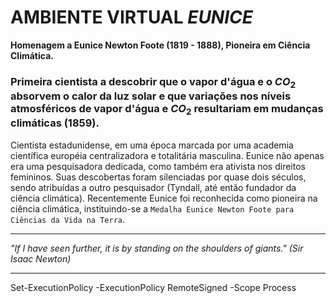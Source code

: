 # AMBIENTE VIRTUAL  ***EUNICE***

**Homenagem a Eunice Newton Foote (1819 - 1888), Pioneira em Ciência Climática.**

### Primeira cientista a descobrir que o vapor d'água e o $CO_2$ absorvem o calor da luz solar e que variações nos níveis atmosféricos de vapor d'água e $CO_2$ resultariam em mudanças climáticas (1859).

Cientista estadunidense, em uma época marcada por uma academia científica européia centralizadora e totalitária masculina. Eunice não apenas era uma pesquisadora dedicada, como também era ativista nos direitos femininos. Suas descobertas foram silenciadas por quase dois séculos, sendo atribuídas a outro pesquisador (Tyndall, até então fundador da ciência climática). Recentemente Eunice foi reconhecida como pioneira na ciência climática, instituindo-se a  ``Medalha Eunice Newton Foote para Ciências da Vida na Terra``. 

---

*"If I have seen further, it is by standing on the shoulders of giants." (Sir Isaac Newton)*

---

Set-ExecutionPolicy -ExecutionPolicy RemoteSigned -Scope Process
